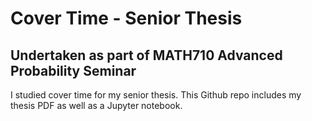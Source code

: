 # Cover Time - Senior Thesis
## Undertaken as part of MATH710 Advanced Probability Seminar 

I studied cover time for my senior thesis.  This Github repo includes my thesis PDF as well as a Jupyter notebook.
